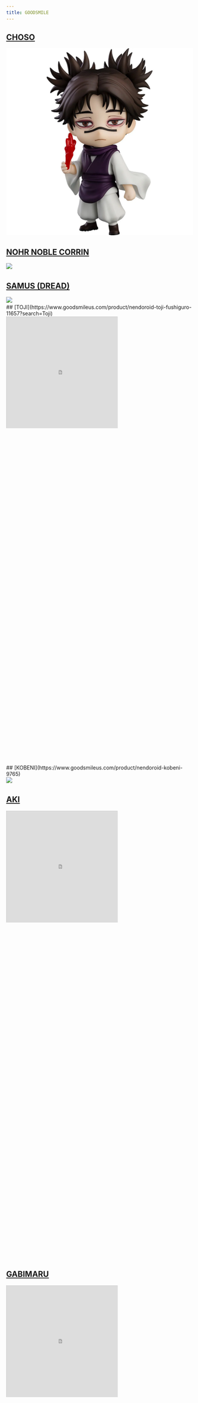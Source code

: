 ```yaml
---
title: GOODSMILE
---
```


## [CHOSO](https://www.goodsmileus.com/product/nendoroid-choso-11767)

![choso](47fa0a85ffbc41ec9f2a2cfd8f2a180axl.png)

## [NOHR NOBLE CORRIN](https://www.goodsmileus.com/product/nohr-noble-corrin-10938?search=Nohr)
<div style="overflow:hidden;padding:0;position:relative;height:300;width:300;"><img 
width=300 src="https://imgs1.goodsmileus.com/image/cache/data/productimages/ScaleFigures/NohrNobleCorrin/01_2305241522244259-1200x1200.jpg"></div>

## [SAMUS (DREAD)](https://www.goodsmileus.com/product/figma-samus-aran-dread-ver-9210)
<div style="overflow:hidden;padding:0;position:relative;height:300;width:300;"><img 
width=300 src="https://imgs1.goodsmileus.com/image/cache/data/productimages/Figmas/SamusAran_DREAD/01_2209261242035746-1200x1200.jpg"></div>
## [TOJI](https://www.goodsmileus.com/product/nendoroid-toji-fushiguro-11657?search=Toji)
<div style="overflow:hidden;padding:0;position:relative;height:300;width:300;"><iframe 
style="-moz-transform: scale(0.25, 0.25); - webkit-transform: scale(0.25, 0.25); 
-o-transform: scale(0.25, 0.25);
-ms-transform: scale(0.25, 0.25);
transform: scale(0.25, 0.25); 
-moz-transform-origin: top left;
-webkit-transform-origin: top left;
-o-transform-origin: top left;-ms-transform-origin: top left;transform-origin: top left;" height=1200 width=1200 src="https://imgs1.goodsmileus.com/image/cache/data/productimages/Nendoroids/TojiFushiguro/01_2310031211575575-1200x1200.jpg"></iframe></div>
## [KOBENI](https://www.goodsmileus.com/product/nendoroid-kobeni-9765)
<div style="overflow:hidden;padding:0;position:relative;height:300;width:300;"><img 
width=300 src="https://imgs3.goodsmileus.com/image/cache/data/productimages/Nendoroids/Kobeni/01_2212081319149568-1200x1200.jpg"></div>

## [AKI](https://www.goodsmileus.com/product/nendoroid-aki-hayakawa-9726)
<div style="overflow:hidden;padding:0;position:relative;height:300;width:300;"><iframe 
style="-moz-transform: scale(0.25, 0.25); - webkit-transform: scale(0.25, 0.25); 
-o-transform: scale(0.25, 0.25);
-ms-transform: scale(0.25, 0.25);
transform: scale(0.25, 0.25); 
-moz-transform-origin: top left;
-webkit-transform-origin: top left;
-o-transform-origin: top left;-ms-transform-origin: top left;transform-origin: top left;" height=1200 width=1200 src="https://imgs3.goodsmileus.com/image/cache/data/productimages/Nendoroids/AkiHayakawa/01_2211281316072899-1200x1200.jpg"></iframe></div>

## [GABIMARU](https://www.goodsmileus.com/product/nendoroid-gabimaru-11047)
<div style="overflow:hidden;padding:0;position:relative;height:300;width:300;"><iframe 
style="-moz-transform: scale(0.25, 0.25); - webkit-transform: scale(0.25, 0.25); 
-o-transform: scale(0.25, 0.25);
-ms-transform: scale(0.25, 0.25);
transform: scale(0.25, 0.25); 
-moz-transform-origin: top left;
-webkit-transform-origin: top left;
-o-transform-origin: top left;-ms-transform-origin: top left;transform-origin: top left;" height=1200 width=1200 src="https://imgs2.goodsmileus.com/image/cache/data/productimages/Nendoroids/Gabimaru/01_2306161030261199-1200x1200.jpg"></iframe></div>
## [RANNI](https://www.goodsmileus.com/product/nendoroid-ranni-12034)
<div style="overflow:hidden;padding:0;position:relative;height:300;width:300;"><img 
width=300 src="https://imgs3.goodsmileus.com/image/cache/data/productimages/Nendoroids/Ranni/01_2312121109074810-1200x1200.jpg"></div>
## [VLADILENA](https://www.goodsmileus.com/product/nendoroid-vladilena-miliz-eacute-bloody-regina-ver-7234)
<div style="overflow:hidden;padding:0;position:relative;height:300;width:300;"><iframe 
style="-moz-transform: scale(0.25, 0.25); - webkit-transform: scale(0.25, 0.25); 
-o-transform: scale(0.25, 0.25);
-ms-transform: scale(0.25, 0.25);
transform: scale(0.25, 0.25); 
-moz-transform-origin: top left;
-webkit-transform-origin: top left;
-o-transform-origin: top left;-ms-transform-origin: top left;transform-origin: top left;" height=1200 width=1200 src="https://img.goodsmileus.com/image/cache/data/productimages/Nendoroids/VladilenaMiliz%C3%A9BloodyReginaVer/01_2203171230132793-1200x1200.jpg"></iframe></div>



